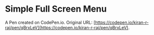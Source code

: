 # Simple Full Screen Menu 

A Pen created on CodePen.io. Original URL: [https://codepen.io/kiran-r-raj/pen/qBrxLeV](https://codepen.io/kiran-r-raj/pen/qBrxLeV).


